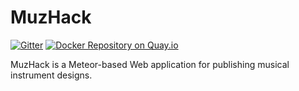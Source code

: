 MuzHack
===========

[![Gitter](https://badges.gitter.im/Join%20Chat.svg)](https://gitter.im/muzhack/muzhack?utm_source=badge&utm_medium=badge&utm_campaign=pr-badge&utm_content=badge)
[![Docker Repository on Quay.io](https://quay.io/repository/aknuds1/muzhack/status "Docker Repository on Quay.io")](https://quay.io/repository/aknuds1/muzhack)

MuzHack is a Meteor-based Web application for publishing musical instrument designs.
